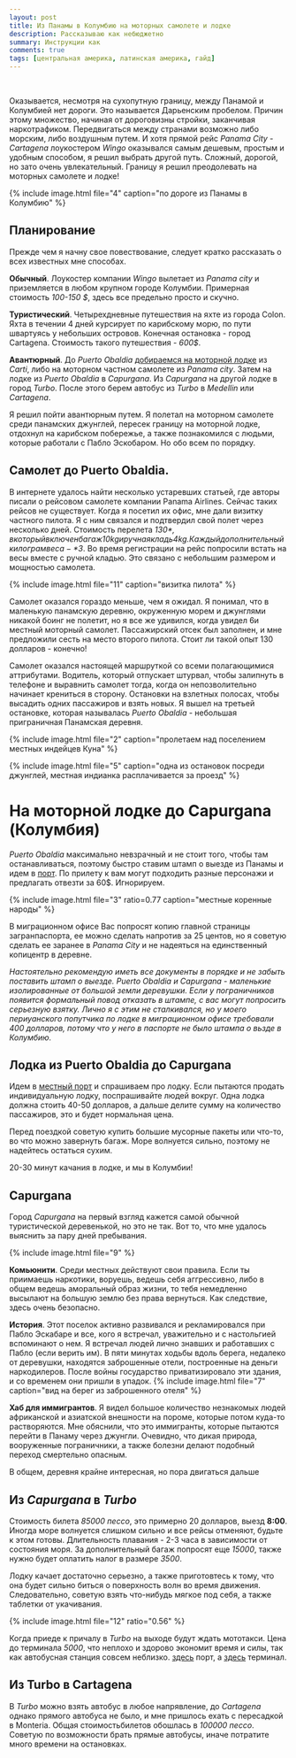 ```yaml
---
layout: post
title: Из Панамы в Колумбию на моторных самолете и лодке
description: Рассказываю как небюджетно
summary: Инструкции как 
comments: true
tags: [центральная америка, латинская америка, гайд]
---
```


<br/>

Оказывается, несмотря на сухопутную границу, между Панамой и Колумбией нет дороги. Это называется Дарьенским пробелом. Причин этому множество, начиная от дороговизны стройки, заканчивая наркотрафиком. Передвигаться между странами возможно либо морским, либо воздушным путем. И хотя прямой рейс *Panama City - Cartagena* лоукостером *Wingo* оказывался самым дешевым, простым и удобным способом, я решил выбрать другой путь. Сложный, дорогой, но зато очень увлекательный. Границу я решил преодолевать на моторных самолете и лодке! 

{% 
  include image.html 
  file="4"
  caption="по дороге из Панамы в Колумбию"
%}

## Планирование

Прежде чем я начну свое повествование, следует кратко рассказать о всех известных мне способах. 

**Обычный**. Лоукостер компании *Wingo* вылетает из *Panama city* и приземляется в любом крупном городе Колумбии. Примерная стоимость *100-150 $*, здесь все предельно просто и скучно.

**Туристический**. Четырехдневные путешествия на яхте из города Colon. Яхта в течении 4 дней курсирует по карибскому морю, по пути швартуясь у небольших островов. Конечная остановка - город Cartagena. Стоимость такого путешествия - *600$*. 

**Авантюрный**. До *Puerto Obaldia* [добираемся на моторной лодке](https://www.soultrotting.com/border-crossing-between-panama-and-colombia) из *Carti*, либо на моторном частном самолете из *Panama city*. Затем на лодке из *Puerto Obaldia* в *Capurgana*. Из *Capurgana* на другой лодке в город *Turbo*. После этого берем автобус из *Turbo* в *Medellin* или *Cartagena*. 

Я решил пойти авантюрным путем. Я полетал на моторном самолете среди панамских джунглей, пересек границу на моторной лодке, отдохнул на карибском побережье, а также познакомился с людьми, которые работали с Пабло Эскобаром. Но обо всем по порядку.  

## Самолет до Puerto Obaldia. 
В интернете удалось найти несколько устаревших статьей, где авторы писали о рейсовом самолете компании Panama Airlines. Сейчас таких рейсов не существует. Когда я посетил их офис, мне дали визитку частного пилота. Я с ним связался и подтвердил свой полет через несколько дней. Стоимость перелета *130$*, в который включен багаж 10kg и ручная кладь 4kg. Каждый дополнительный килограм веса - *3$*. Во время регистрации на рейс попросили встать на весы вместе с ручной кладью. Это связано с небольшим размером и мощностью самолета.

{% 
  include image.html 
  file="11"
  caption="визитка пилота"
%}

Самолет оказался гораздо меньше, чем я ожидал. Я понимал, что в маленькую панамскую деревню, окруженную морем и джунглями никакой боинг не полетит, но я все же удивился, когда увидел 6и местный моторный самолет. Пассажирский отсек был заполнен, и мне предложили сесть на место второго пилота. Стоит ли такой опыт 130 долларов - конечно!


Самолет оказался настоящей маршруткой со всеми полагающимися аттрибутами. Водитель, который отпускает штурвал, чтобы залипнуть в телефоне и выравнить самолет тогда, когда он непозволительно начинает крениться в сторону. Остановки на взлетных полосах, чтобы высадить одних пассажиров и взять новых. Я вышел на третьей остановке, которая называлась *Puerto Obaldia* - небольшая приграничная Панамская деревня. 

{% 
  include image.html 
  file="2"
  caption="пролетаем над поселением местных индейцев Куна"
%}

{% 
  include image.html 
  file="5"
  caption="одна из остановок посреди джунглей, местная индианка расплачивается за проезд"
%}
 
# На моторной лодке до Capurgana (Колумбия)

*Puerto Obaldia* максимально невзрачный и не стоит того, чтобы там останавливаться, поэтому быстро ставим штамп о выезде из Панамы и идем в [порт](). По прилету к вам могут подходить разные персонажи и предлагать отвезти за 60$. Игнорируем.

{% 
  include image.html 
  file="3"
  ratio=0.77
  caption="местные коренные народы"
%}

В миграционном офисе Вас попросят копию главной страницы загранпаспорта, ее можно сделать напротив за 25 центов, но я советую сделать ее заранее в *Panama City* и не надеяться на единственный копицентр в деревне.    


<p class="alert warning" style="font-size: 14px; font-style: italic">
Настоятельно рекомендую иметь все документы в порядке и не забыть поставить штамп о выезде. Puerto Obaldia и Capurgana - маленькие изолированные от большой земли деревушки. Eсли у пограничников появится формальный повод отказать в штампе, с вас могут попросить серьезную взятку. Лично я с этим не сталкивался, но у моего периуанского попутчика по лодке в миграционном офисе требовали 400 долларов, потому что у него в паспорте не было штампа о вьзде в Колумбию.
</p>



## Лодка из Puerto Obaldia до Capurgana
Идем в [местный порт]() и спрашиваем про лодку. Если пытаются продать индивидуальную лодку, поспрашивайте людей вокруг. Одна лодка должна стоить 40-50 долларов, а дальше делите сумму на количество пассажиров, это и будет нормальная цена.

Перед поездкой советую купить большие мусорные пакеты или что-то, во что можно завернуть багаж. Море волнуется сильно, поэтому не надейтесь остаться сухим. 

20-30 минут качания в лодке, и мы в Колумбии!

## Capurgana
Город *Capurgana* на первый взгляд кажется самой обычной туристической деревенькой, но это не так. Вот то, что мне удалось выяснить за пару дней пребывания. 

{% 
  include image.html 
  file="9"
%}

**Комьюнити**. Cреди местных действуют свои правила. Если ты приимаешь наркотики, воруешь, ведешь себя аггрессивно, либо в общем ведешь аморальный образ жизни, то тебя немедленно высылают на большую землю без права вернуться. Как следствие, здесь очень безопасно. 

**История**. Этот поселок активно развивался и рекламировался при Пабло Эскабаре и все, кого я встречал, уважительно и с настольгией вспоминают о нем. Я встречал людей лично знавших и работавших с Пабло (если верить им). В пяти минутах ходьбы вдоль берега, недалеко от деревушки, находятся заброшенные отели, построенные на деньги наркодилеров. После войны государство приватизировало эти здания, и со временем они пришли в упадок.
{% 
  include image.html 
  file="7"
  caption="вид на берег из заброшенного отеля"
%}

**Хаб для иммигрантов**. Я видел большое количество незнакомых людей африканской и азиатской внешности на пороме, которые потом куда-то растворяются. Мне обяснили, что это иммигранты, которые пытаются перейти в Панаму через джунгли. Очевидно, что дикая природа, вооруженные пограничники, а также болезни делают подобный переход смертельно опасным.

В общем, деревня крайне интересная, но пора двигаться дальше

## Из *Capurgana* в *Turbo*
Стоимость билета *85000 пессо*, это примерно 20 долларов, выезд **8:00**. Иногда море волнуется слишком сильно и все рейсы отменяют, будьте к этом готовы. Длительность плавания - 2-3 часа в зависимости от состояния моря. За дополнительный багаж попросят еще *15000*, также нужно будет оплатить налог в размере *3500*. 

Лодку качает достаточно серьезно, а также приготовтесь к тому, что она будет сильно биться о поверхность волн во время движения. Следовательно, советую взять что-нибудь мягкое под себя, а также таблетки от укачивания.

{% 
  include image.html 
  file="12"
  ratio="0.56"
%}

Когда приеде к причалу в *Turbo* на выходе будут ждать мототакси. Цена до терминала *5000*, что неплохо и здорово экономит время и силы, так как автобусная станция совсем неблизко. 
[здесь](https://www.google.com/maps/place/Muelle+turístico+manglares+pisisi/@8.0816765,-76.7258129,16z/data=!4m15!1m8!3m7!1s0x8e5065f8d65016b3:0x9676f5e2ea08da9a!2sTurbo,+Antioquia!3b1!8m2!3d8.0951588!4d-76.7284559!16zL20vMGNmOWpz!3m5!1s0x8e506facbf3f12c1:0x17352641d6474417!8m2!3d8.0816765!4d-76.7227827!16s%2Fg%2F11h2my1ggp) порт, а [здесь](https://www.google.com/maps/place/TERMINAL+DE+TRANSPORTE+DE+TURBO/@8.1017156,-76.7312425,16z/data=!4m15!1m8!3m7!1s0x8e5065f8d65016b3:0x9676f5e2ea08da9a!2sTurbo,+Antioquia!3b1!8m2!3d8.0951588!4d-76.7284559!16zL20vMGNmOWpz!3m5!1s0x8e5065380019c80d:0xe3308cdd8aacd6a3!8m2!3d8.1026659!4d-76.7299843!16s%2Fg%2F11hzx36k3b) терминал. 

## Из Turbo в Cartagena
В *Turbo* можно взять автобус в любое напрявление, до *Cartagena* однако прямого автобуса не было, и мне пришлось ехать с пересадкой в Monteria. Общая стоимостьбилетов обошлась в *100000 пессо*. 
Советую по возможности брать прямые автобусы, иначе потратите много времени на остановках.
